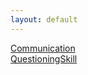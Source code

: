 ```yaml
---
layout: default
---
```


[Communication](./Communication.md)  
[QuestioningSkill](./QuestioningSkill.md)  
